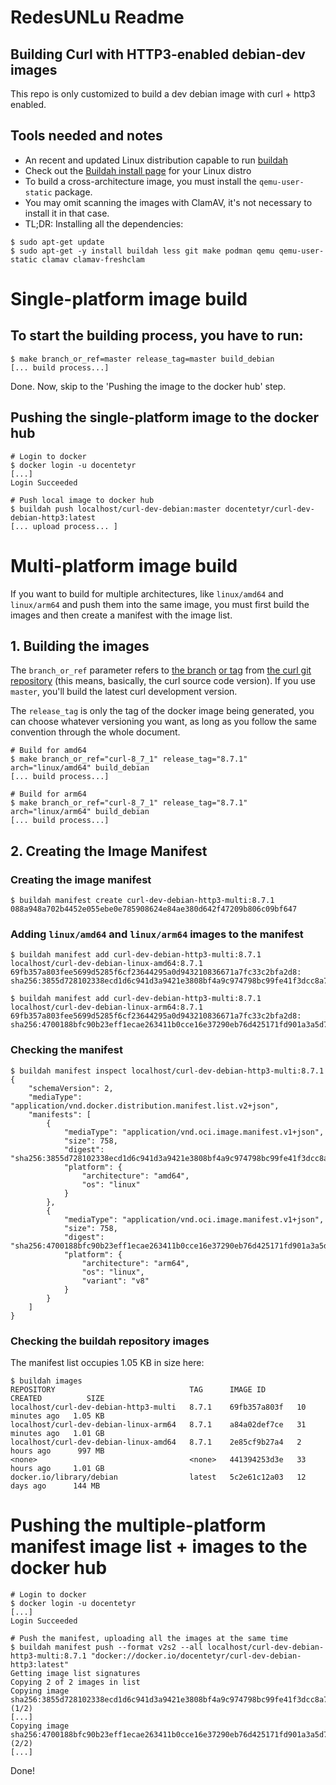 # RedesUNLu Readme

## Building Curl with HTTP3-enabled debian-dev images
This repo is only customized to build a dev debian image with curl + http3 enabled.

## Tools needed and notes
 - An recent and updated Linux distribution capable to run [buildah](https://buildah.io/)
 - Check out the [Buildah install page](https://github.com/containers/buildah/blob/main/install.md) for your Linux distro
 - To build a cross-architecture image, you must install the `qemu-user-static` package.
 - You may omit scanning the images with ClamAV, it's not necessary to install it in that case.
 - TL;DR: Installing all the dependencies: 
```commandline
$ sudo apt-get update
$ sudo apt-get -y install buildah less git make podman qemu qemu-user-static clamav clamav-freshclam
```

# Single-platform image build

## To start the building process, you have to run:
```commandline
$ make branch_or_ref=master release_tag=master build_debian
[... build process...]
```
Done. Now, skip to the 'Pushing the image to the docker hub' step.

## Pushing the single-platform image to the docker hub
```commandline
# Login to docker
$ docker login -u docentetyr
[...]
Login Succeeded

# Push local image to docker hub
$ buildah push localhost/curl-dev-debian:master docentetyr/curl-dev-debian-http3:latest
[... upload process... ]
```

# Multi-platform image build
If you want to build for multiple architectures, like `linux/amd64` and `linux/arm64` and push them into the same image, you must first build the images and then create a manifest with the image list.

## 1. Building the images
The `branch_or_ref` parameter refers to [the branch](https://github.com/curl/curl/branches) [or tag](https://github.com/curl/curl/tags) from [the curl git repository](https://github.com/curl/curl) (this means, basically, the curl source code version).  If you use `master`, you'll build the latest curl development version.

The `release_tag` is only the tag of the docker image being generated, you can choose whatever versioning you want, as long as you follow the same convention through the whole document.
```commandline
# Build for amd64
$ make branch_or_ref="curl-8_7_1" release_tag="8.7.1" arch="linux/amd64" build_debian
[... build process...]

# Build for arm64
$ make branch_or_ref="curl-8_7_1" release_tag="8.7.1" arch="linux/arm64" build_debian
[... build process...]
```

## 2. Creating the Image Manifest

### Creating the image manifest
```commandline
$ buildah manifest create curl-dev-debian-http3-multi:8.7.1
088a948a702b4452e055ebe0e785908624e84ae380d642f47209b806c09bf647
```

### Adding `linux/amd64` and `linux/arm64` images to the manifest
```commandline
$ buildah manifest add curl-dev-debian-http3-multi:8.7.1 localhost/curl-dev-debian-linux-amd64:8.7.1
69fb357a803fee5699d5285f6cf23644295a0d943210836671a7fc33c2bfa2d8: sha256:3855d728102338ecd1d6c941d3a9421e3808bf4a9c974798bc99fe41f3dcc8a7

$ buildah manifest add curl-dev-debian-http3-multi:8.7.1 localhost/curl-dev-debian-linux-arm64:8.7.1
69fb357a803fee5699d5285f6cf23644295a0d943210836671a7fc33c2bfa2d8: sha256:4700188bfc90b23eff1ecae263411b0cce16e37290eb76d425171fd901a3a5d7
```

### Checking the manifest
```commandline
$ buildah manifest inspect localhost/curl-dev-debian-http3-multi:8.7.1                               
{
    "schemaVersion": 2,
    "mediaType": "application/vnd.docker.distribution.manifest.list.v2+json",
    "manifests": [
        {
            "mediaType": "application/vnd.oci.image.manifest.v1+json",
            "size": 758,
            "digest": "sha256:3855d728102338ecd1d6c941d3a9421e3808bf4a9c974798bc99fe41f3dcc8a7",
            "platform": {
                "architecture": "amd64",
                "os": "linux"
            }
        },
        {
            "mediaType": "application/vnd.oci.image.manifest.v1+json",
            "size": 758,
            "digest": "sha256:4700188bfc90b23eff1ecae263411b0cce16e37290eb76d425171fd901a3a5d7",
            "platform": {
                "architecture": "arm64",
                "os": "linux",
                "variant": "v8"
            }
        }
    ]
}
```

### Checking the buildah repository images
The manifest list occupies 1.05 KB in size here:
```commandline
$ buildah images                                                       
REPOSITORY                              TAG      IMAGE ID       CREATED          SIZE
localhost/curl-dev-debian-http3-multi   8.7.1    69fb357a803f   10 minutes ago   1.05 KB
localhost/curl-dev-debian-linux-arm64   8.7.1    a84a02def7ce   31 minutes ago   1.01 GB
localhost/curl-dev-debian-linux-amd64   8.7.1    2e85cf9b27a4   2 hours ago      997 MB
<none>                                  <none>   441394253d3e   33 hours ago     1.01 GB
docker.io/library/debian                latest   5c2e61c12a03   12 days ago      144 MB
```

# Pushing the multiple-platform manifest image list + images to the docker hub
```commandline
# Login to docker
$ docker login -u docentetyr
[...]
Login Succeeded

# Push the manifest, uploading all the images at the same time
$ buildah manifest push --format v2s2 --all localhost/curl-dev-debian-http3-multi:8.7.1 "docker://docker.io/docentetyr/curl-dev-debian-http3:latest"
Getting image list signatures
Copying 2 of 2 images in list
Copying image sha256:3855d728102338ecd1d6c941d3a9421e3808bf4a9c974798bc99fe41f3dcc8a7 (1/2)
[...]
Copying image sha256:4700188bfc90b23eff1ecae263411b0cce16e37290eb76d425171fd901a3a5d7 (2/2)
[...]
```
Done!